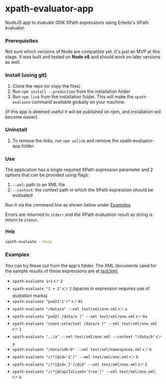 # xpath-evaluator-app
NodeJS app to evaluate ODK XPath expressions using Enketo's XPath evaluator.

### Prerequisites

Not sure which versions of Node are compatible yet. It's just an MVP at this stage. It was built and tested on **Node v8** and should work on later versions as well.

### Install (using git)

1. Clone the repo (or copy the files)
2. Run `npm install --production` from the installation folder
3. Run `npm link` from the installation folder. This will make the `xpath-evaluate` command available globally on your machine.

(If this app is deemed useful it will be published on npm, and installation will become easier).

### Uninstall

1. To remove the links, run `npm unlink` and remove the xpath-evaluator-app folder.

### Use

The application has a single required XPath expression parameter and 2 options that can be provided using flags:

1. `--xml`: path to an XML file 
2. `--context`: the context path in which the XPath expression should be evaluated 

Run it via the command line as shown below under [Examples](#Examples).

Errors are returned to `stderr` and the XPath evaluation result as string is return to `stdout`. 

#### Help

```bash
xpath-evaluate --help
```

### Examples 

You can try these out from the app's folder. The XML documents used for the sample results of these expressions are at [test/xml](./test/xml/).

* `xpath-evaluate 1+1` :point_right: `2`
* `xpath-evaluate "1 + 1"` :point_right: `2` (spaces in expression requires use of quotation marks)
* `xpath-evaluate "pad2('1')"` :point_right: `01`
* `xpath-evaluate "/data/a" --xml test/xml/one.xml` :point_right: `a`
* `xpath-evaluate "pad2( /data/a )" --xml test/xml/one.xml` :point_right: `0a` 
* `xpath-evaluate "count-selected( /data/a )" --xml test/xml/one.xml` :point_right: `1`
* `xpath-evaluate "../a" --xml test/xml/one.xml --context "/data/b"` :point_right: `a`
* `xpath-evaluate "/data/odk:b" --xml test/xml/namespaces.xml` :point_right: `b`
* `xpath-evaluate "//*[@id='2']" --xml test/xml/one.xml` :point_right: `b`
* `xpath-evaluate "//*[@id='2']/@id" --xml test/xml/one.xml` :point_right: `2`
* `xpath-evaluate "//*[@CapiTalized='true']" --xml test/xml/one.xml`: :point_right: `b`
